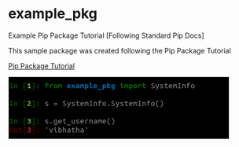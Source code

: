 # example_pkg
Example Pip Package Tutorial [Following Standard Pip Docs]

This sample package was created following the Pip Package Tutorial 

[Pip Package Tutorial](https://packaging.python.org/tutorials/packaging-projects/)

![Alt Text](images/screencast.png "Example Package")
